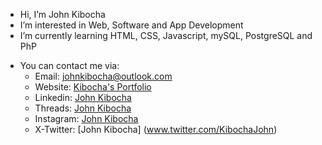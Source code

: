 - Hi, I’m John Kibocha
- I’m interested in Web, Software and App Development
- I’m currently learning HTML, CSS, Javascript, mySQL, PostgreSQL and PhP
<!--- 💞️ I’m looking to collaborate on ...--->
- You can contact me via:  
  - Email:      johnkibocha@outlook.com
  - Website: [Kibocha's Portfolio](https://johnkibocha.pythonanywhere.com/)
  - Linkedin:   [John Kibocha](www.linkedin.com/in/johnkibocha)
  - Threads: [John Kibocha](www.threads.net/john_kibocha)
  - Instagram: [John Kibocha](www.instagram.com/john_kibocha)
  - X-Twitter: [John Kibocha] (www.twitter.com/KibochaJohn)

<!---
JohnKibocha/JohnKibocha is a ✨ special ✨ repository because its `README.md` (this file) appears on your GitHub profile.
You can click the Preview link to take a look at your changes.
--->
